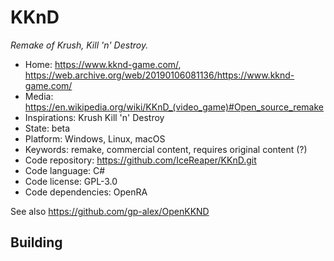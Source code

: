 # KKnD

_Remake of Krush, Kill 'n' Destroy._

- Home: https://www.kknd-game.com/, https://web.archive.org/web/20190106081136/https://www.kknd-game.com/
- Media: <https://en.wikipedia.org/wiki/KKnD_(video_game)#Open_source_remake>
- Inspirations: Krush Kill 'n' Destroy
- State: beta
- Platform: Windows, Linux, macOS
- Keywords: remake, commercial content, requires original content (?)
- Code repository: https://github.com/IceReaper/KKnD.git
- Code language: C#
- Code license: GPL-3.0
- Code dependencies: OpenRA

See also https://github.com/gp-alex/OpenKKND

## Building
